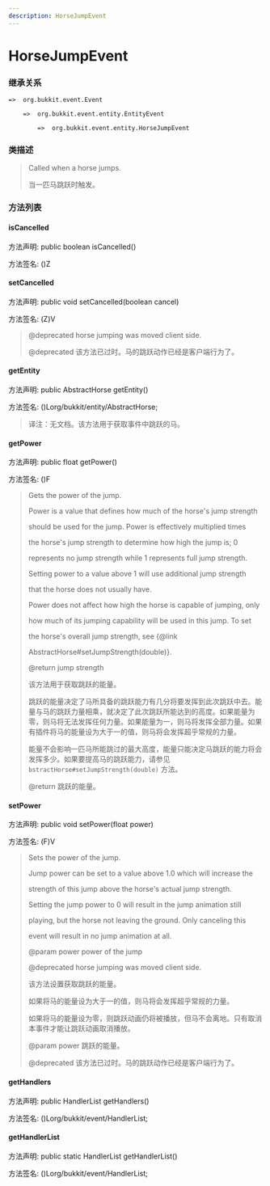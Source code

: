 ```yaml
---
description: HorseJumpEvent
---
```


# HorseJumpEvent

### 继承关系

    =>  org.bukkit.event.Event

        =>  org.bukkit.event.entity.EntityEvent

            =>  org.bukkit.event.entity.HorseJumpEvent

### 类描述

> Called when a horse jumps.
>
> 当一匹马跳跃时触发。

### 方法列表

#### isCancelled

方法声明: public boolean isCancelled()

方法签名: ()Z

#### setCancelled

方法声明: public void setCancelled(boolean cancel)

方法签名: (Z)V

> @deprecated horse jumping was moved client side.
>
> @deprecated 该方法已过时。马的跳跃动作已经是客户端行为了。

#### getEntity

方法声明: public AbstractHorse getEntity()

方法签名: ()Lorg/bukkit/entity/AbstractHorse;

> 译注：无文档。该方法用于获取事件中跳跃的马。

#### getPower

方法声明: public float getPower()

方法签名: ()F

> Gets the power of the jump.
>
> Power is a value that defines how much of the horse's jump strength
>
> should be used for the jump. Power is effectively multiplied times
>
> the horse's jump strength to determine how high the jump is; 0
>
> represents no jump strength while 1 represents full jump strength.
>
> Setting power to a value above 1 will use additional jump strength
>
> that the horse does not usually have.
>
> Power does not affect how high the horse is capable of jumping, only
>
> how much of its jumping capability will be used in this jump. To set
>
> the horse's overall jump strength, see {@link
>
> AbstractHorse#setJumpStrength(double)}.
>
> @return jump strength
>
> 该方法用于获取跳跃的能量。
>
> 跳跃的能量决定了马所具备的跳跃能力有几分将要发挥到此次跳跃中去。能量与马的跳跃力量相乘，就决定了此次跳跃所能达到的高度。如果能量为零，则马将无法发挥任何力量。如果能量为一，则马将发挥全部力量。如果有插件将马的能量设为大于一的值，则马将会发挥超乎常规的力量。
>
> 能量不会影响一匹马所能跳过的最大高度，能量只能决定马跳跃的能力将会发挥多少。如果要提高马的跳跃能力，请参见 `bstractHorse#setJumpStrength(double)` 方法。
>
> @return 跳跃的能量。

#### setPower

方法声明: public void setPower(float power)

方法签名: (F)V

> Sets the power of the jump.
>
> Jump power can be set to a value above 1.0 which will increase the
>
> strength of this jump above the horse's actual jump strength.
>
> Setting the jump power to 0 will result in the jump animation still
>
> playing, but the horse not leaving the ground. Only canceling this
>
> event will result in no jump animation at all.
>
> @param power power of the jump
>
> @deprecated horse jumping was moved client side.
>
> 该方法设置获取跳跃的能量。
>
> 如果将马的能量设为大于一的值，则马将会发挥超乎常规的力量。
>
> 如果将马的能量设为零，则跳跃动画仍将被播放，但马不会离地。只有取消本事件才能让跳跃动画取消播放。
>
> @param power 跳跃的能量。
>
> @deprecated 该方法已过时。马的跳跃动作已经是客户端行为了。

#### getHandlers

方法声明: public HandlerList getHandlers()

方法签名: ()Lorg/bukkit/event/HandlerList;

#### getHandlerList

方法声明: public static HandlerList getHandlerList()

方法签名: ()Lorg/bukkit/event/HandlerList;